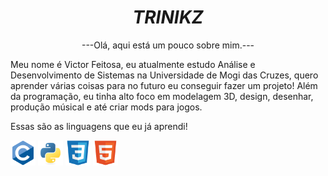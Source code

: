 <H1 align=center><I>TRINIKZ</I></H1>
<p align=center>---Olá, aqui está um pouco sobre mim.---</p>
<p>  Meu nome é Victor Feitosa, eu atualmente estudo Análise e Desenvolvimento de Sistemas na Universidade de Mogi das Cruzes, quero aprender várias coisas para no futuro eu conseguir fazer um projeto! Além da programação, eu tinha alto foco em modelagem 3D, design, desenhar, produção músical e até criar mods para jogos.</p>
<div style="justify-content: center;"> <p>Essas são as linguagens que eu já aprendi!</p>
<img src="https://raw.githubusercontent.com/devicons/devicon/master/icons/c/c-original.svg" alt="c.logo" widht="40" height="40"> </img>
<img src="https://raw.githubusercontent.com/devicons/devicon/master/icons/python/python-original.svg" alt="python.logo" width="40" height="40"> </img>
<img src="https://raw.githubusercontent.com/devicons/devicon/master/icons/css3/css3-original.svg" alt="css.logo" width="40" height="40"> </img>
<img src="https://raw.githubusercontent.com/devicons/devicon/master/icons/html5/html5-original.svg" alt="css.logo" width="40" height="40"> </img>
</div>
